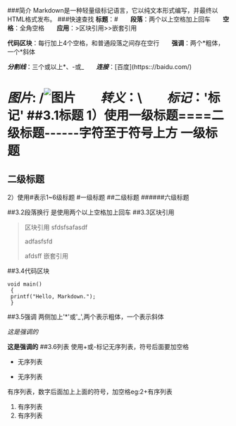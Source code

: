 ###简介
Markdown是一种轻量级标记语言，它以纯文本形式编写，并最终以HTML格式发布。
###快速查找
**标题**：\#　　**段落**：两个以上空格加上回车　　**空格**：全角空格　　**应用**：\>区块引用\>>嵌套引用               

**代码区块**：每行加上4个空格，和普通段落之间存在空行　　**强调**：两个\*粗体，一个\*斜体　　       

***分割线***：三个或以上*、-或_　　***连接***：\[百度](https:://baidu.com/)　        

***图片***: /![图片](https://www.baidu.com/img/bd_logo1.png)　　***转义***：\　　***标记***：'标记'
##3.1标题
1）使用一级标题====二级标题------字符至于符号上方
一级标题
=========
二级标题
---------
2）使用#表示1~6级标题
#一级标题
##二级标题
######六级标题

##3.2段落换行
是使用两个以上空格加上回车
##3.3区块引用
> 区块引用
>sfdsfsafasdf
>
>adfasfsfd
>
>afdsff
> 嵌套引用

##3.4代码区块

    void main()
     {
     printf("Hello, Markdown.");
     }
##3.5强调
两侧加上'*'或'_',两个表示粗体，一个表示斜体
    
*这是强调的*

__这是强调的__
##3.6列表
使用+或-标记无序列表，符号后面要加空格
+ 无序列表
- 无序列表     

有序列表，数字后面加上上面的符号，加空格eg:2\+有序列表     
     
1. 有序列表
2. 有序列表       



  




     
                       

